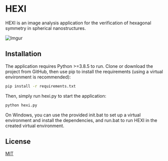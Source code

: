 # HEXI
HEXI is an image analysis application for the verification of hexagonal symmetry in spherical nanostructures.

![Imgur](https://i.imgur.com/wSwISle.png)

## Installation
The application requires Python >=3.8.5 to run.
Clone or download the project from GitHub, then use pip to install the requirements (using a virtual environment is recommended):
```bash
pip install -r requirements.txt
```
Then, simply run hexi.py to start the application:
```bash
python hexi.py
```
On Windows, you can use the provided init.bat to set up a virtual environment and install the dependencies, and run.bat to run HEXI in the created virtual environment.

## License
[MIT](https://choosealicense.com/licenses/mit/)
